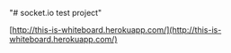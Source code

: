 "# socket.io test project" 

[http://this-is-whiteboard.herokuapp.com/](http://this-is-whiteboard.herokuapp.com/)
